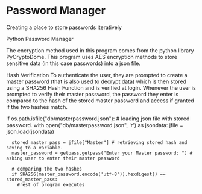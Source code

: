 # Password Manager
Creating a place to store passwords iteratively 


Python Password Manager





The encryption method used in this program comes from the python library PyCryptoDome. This program uses AES encryption methods to store sensitive data (in this case passwords) into a json file.

Hash Verification
To authenticate the user, they are prompted to create a master password (that is also used to decrypt data) which is then stored using a SHA256 Hash Function and is verified at login. Whenever the user is prompted to verify their master password, the password they enter is compared to the hash of the stored master password and access if granted if the two hashes match.

if os.path.isfile("db/masterpassword.json"): # loading json file with stored password.
      with open("db/masterpassword.json", 'r') as jsondata:
          jfile = json.load(jsondata)

      stored_master_pass = jfile["Master"] # retrieving stored hash and saving to a variable.
      master_password = getpass.getpass("Enter your Master password: ") # asking user to enter their master password
      
      # comparing the two hashes
      if SHA256(master_password.encode('utf-8')).hexdigest() == stored_master_pass:
        #rest of program executes
